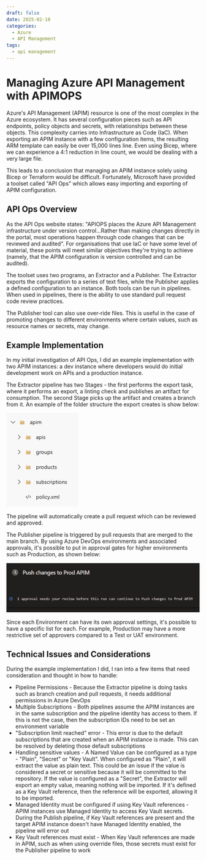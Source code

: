 ```yaml
---
draft: false
date: 2025-02-10
categories:
  - Azure
  - API Management
tags:
  - api management
---
```

# Managing Azure API Management with APIMOPS

Azure's API Management (APIM) resource is one of the most complex in the Azure ecosystem.  It has several configuration pieces such as API endpoints, policy objects and secrets, with relationships between these objects.  This complexity carries into Infrastructure as Code (IaC).  When exporting an APIM instance with a few configuration items, the resulting ARM template can easily be over 15,000 lines line.  Even using Bicep, where we can experience a 4:1 reduction in line count, we would be dealing with a very large file.

This leads to a conclusion that managing an APIM instance solely using Bicep or Terraform would be difficult.  Fortunately, Microsoft have provided a toolset called "API Ops" which allows easy importing and exporting of APIM configuration.
<!-- more -->
## API Ops Overview
As the API Ops website states: "APIOPS places the Azure API Management infrastructure under version control...Rather than making changes directly in the portal, most operations happen through code changes that can be reviewed and audited".  For organisations that use IaC or have some level of material, these points will meet similar objectives they're trying to achieve (namely, that the APIM configuration is version controlled and can be audited).

The toolset uses two programs, an Extractor and a Publisher.  The Extractor exports the configuration to a series of text files, while the Publisher applies a defined configuration to an instance.  Both tools can be run in pipelines.  When used in pipelines, there is the ability to use standard pull request code review practices.

The Publisher tool can also use over-ride files.  This is useful in the case of promoting changes to different environments where certain values, such as resource names or secrets, may change.

## Example Implementation
In my initial investigation of API Ops, I did an example implementation with two APIM instances: a dev instance where developers would do initial development work on APIs and a production instance.

The Extractor pipeline has two Stages - the first performs the export task, where it performs an export, a linting check and publishes an artifact for consumption.  The second Stage picks up the artifact and creates a branch from it.  An example of the folder structure the export creates is show below:

![Image](../media/2025-02-10-apim-001.png)

The pipeline will automatically create a pull request which can be reviewed and approved.

The Publisher pipeline is triggered by pull requests that are merged to the main branch.  By using Azure DevOps environments and associated approvals, it's possible to put in approval gates for higher environments such as Production, as shown below:

![Image](../media/2025-02-10-apim-002.png)

Since each Environment can have its own approval settings, it's possible to have a specific list for each.  For example, Production may have a more restrictive set of approvers compared to a Test or UAT environment.

## Technical Issues and Considerations

During the example implementation I did, I ran into a few items that need consideration and thought in how to handle:

* Pipeline Permissions - Because the Extractor pipeline is doing tasks such as branch creation and pull requests, it needs additional permissions in Azure DevOps
* Multiple Subscriptions - Both pipelines assume the APIM instances are in the same subscription and the pipeline identity has access to them.  If this is not the case, then the subscription IDs need to be set an environment variable
* "Subscription limit reached" error - This error is due to the default subscriptions that are created when an APIM instance is made.  This can be resolved by deleting those default subscriptions
* Handling sensitive values - A Named Value can be configured as a type - "Plain", "Secret" or "Key Vault".  When configured as "Plain", it will extract the value as plain text.  This could be an issue if the value is considered a secret or sensitive because it will be committed to the repository.  If the value is configured as a "Secret", the Extractor will export an empty value, meaning nothing will be imported.  If it's defined as a Key Vault reference, then the reference will be exported, allowing it to be imported.  
* Managed Identity must be configured if using Key Vault references - APIM instances use Managed Identity to access Key Vault secrets.  During the Publish pipeline, if Key Vault references are present and the target APIM instance doesn't have Managed Identity enabled, the pipeline will error out
* Key Vault references must exist - When Key Vault references are made in APIM, such as when using override files, those secrets must exist for the Publisher pipeline to work
